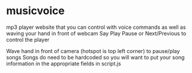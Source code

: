 # musicvoice
mp3 player website that you can control with voice commands as well as waving your hand in front of webcam
Say Play Pause or Next/Previous to control the player

Wave hand in front of camera (hotspot is top left corner) to pause/play songs
Songs do need to be hardcoded so you will want to put your song information in the appropriate fields in script.js
